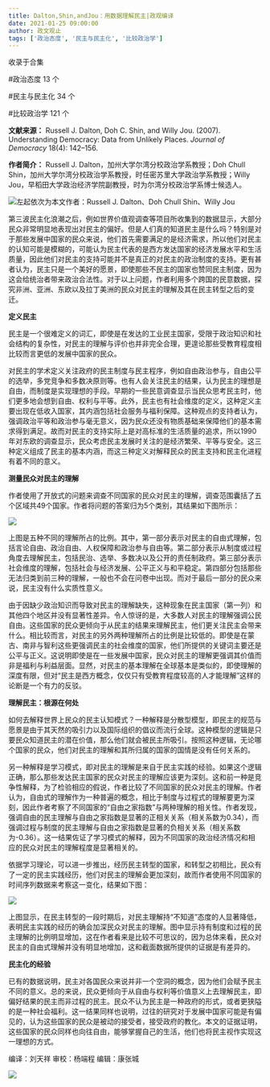 ```yaml
---
title: Dalton,Shin,andJou：用数据理解民主|政观编译
date: 2021-01-25 09:00:00
author: 政文观止
tags: ['政治态度', '民主与民主化', '比较政治学']
---
```



收录于合集

#政治态度 13 个

#民主与民主化 34 个

#比较政治学 121 个

**文献来源：** Russell J. Dalton, Doh C. Shin, and Willy Jou. (2007). Understanding
Democracy: Data from Unlikely Places. _Journal of Democracy_ 18(4): 142–156.  

  

 **作者简介：** Russell J. Dalton，加州大学尔湾分校政治学系教授；Doh Chull
Shin，加州大学尔湾分校政治学系教授，时任密苏里大学政治学系教授；Willy Jou，早稻田大学政治经济学院副教授，时为尔湾分校政治学系博士候选人。

![](/images/170/2.png)左起依次为本文作者：Russell J. Dalton、Doh Chull Shin、Willy Jou

第三波民主化浪潮之后，例如世界价值观调查等项目所收集到的数据显示，大部分民众非常明显地表现出对民主的偏好。但是人们真的知道民主是什么吗？特别是对于那些发展中国家的民众来说，他们首先需要满足的是经济需求，所以他们对民主的认知可能是模糊的，可能认为民主代表的是西方发达国家的经济发展水平和生活质量，因此他们对民主的支持可能并不是真正的对民主的政治制度的支持。更有甚者认为，民主只是一个美好的愿景，即使那些不民主的国家也赞同民主制度，因为这会给统治者带来政治合法性。对于以上问题，作者利用多个跨国的民意数据，探究非洲、亚洲、东欧以及拉丁美洲的民众对民主的理解及其在民主转型之后的变迁。

  

 **定义民主**

民主是一个很难定义的词汇，即使是在发达的工业民主国家，受限于政治知识和社会结构的复杂性，对民主的理解与评价也并非完全合理，更遑论那些受教育程度相比较而言更低的发展中国家的民众。

  

对民主的学术定义关注政府的民主制度与民主程序，例如自由政治参与，自由公平的选举，多党竞争和多数决原则等。也有人会关注民主的结果，认为民主的理想是自由，而制度是实现理想的手段。早期的一些民意调查显示当民众思考民主时，他们更多地会想到自由、权利与平等。此外，民主也有社会维度的定义，这种定义主要出现在低收入国家，其内涵包括社会服务与福利保障。这种观点的支持者认为，强调政治平等和政治参与毫无意义，因为民众还没有物质基础来保障他们的基本需求得到满足。故而对民主的支持实际上是对高标准的生活质量的追求，所以1990年对东欧的调查显示，民众考虑民主发展时关注的是经济繁荣、平等与安全。这三种定义组成了民主的基本内涵，而这三种定义对解释民众的民主支持和民主化进程有着不同的意义。

  

 **测量民众对民主的理解**

作者使用了开放式的问题来调查不同国家的民众对民主的理解，调查范围囊括了五个区域共49个国家。作者将问题的答案归为5个类别，其结果如下图所示：

![](/images/170/3.png)

上图是五种不同的理解所占的比例。其中，第一部分表示对民主的自由式理解，包括言论自由、政治自由、人权保障和政治参与自由等。第二部分表示从制度或过程角度去理解民主，包括民治、选举、多数决以及公开的责任制政府。第三部分表示社会维度的理解，包括社会与经济发展、公平正义与和平稳定。第四部分包括那些无法归类到前三种的理解，一般也不会在问卷中出现。而对于最后一部分的民众来说，民主没有什么实质性意义。

  

由于因缺少政治知识而导致对民主的理解缺失，这种现象在民主国家（第一列）和其他四个地区并没有显著性差异。令人惊讶的是，大多数人对民主的理解强调公民自由。这些国家的民众更倾向于从民主的结果来理解民主，他们更关注民主会带来什么。相比较而言，对民主的另外两种理解所占的比例是比较低的。即使是在蒙古、南非与智利这些更强调民主的社会维度的国家，他们所提供的关键词主要还是公平与正义。这说明即使是在一些发展中国家，民众对民主的理解更强调其价值而非是福利与利益层面。显然，对民主的基本理解在全球基本是类似的，即使理解的深度有限，但对“民主是西方概念，仅仅只有受教育程度较高的人才能理解”这样的论断是一个有力的反驳。

  

 **理解民主：根源在何处**

如何去解释世界上民众的民主认知模式？一种解释是分散型模型，即民主的规范与愿景是由于其天然的吸引力以及国际组织的倡议而流行全球。这种模型的逻辑是只要民众知道民主的潜在价值，那么他们就会被民主所吸引。按照这种逻辑，无论哪个国家的民众，他们对民主的理解和其所归属的国家的国情是没有任何关系的。

  

另一种解释是学习模式，即对民主的理解是来自于民主实践的经验。如果这个逻辑正确，那么那些发达民主国家的民众对民主的理解应该更为深刻。这和前一种是竞争性解释，为了检验相应的假说，作者比较了不同国家的民众对民主的理解。作者认为，自由式的理解作为一种普遍的概念，相比于制度与过程式的理解要更为深刻，因此作者考察了不同国家的“自由之家指数”与两种理解的相关性。作者发现，强调自由的民主理解与自由之家指数是显著的正相关关系（相关系数为0.34），而强调过程与制度的民主理解与自由之家指数是显著的负相关关系（相关系数为-0.36）。这一结果佐证了学习模式的解释，因为不同国家的政治经济情况和相应的民众对民主的理解程度是显著相关的。

  

依据学习理论，可以进一步推出，经历民主转型的国家，和转型之初相比，民众有了一定的民主实践经历，他们对民主的理解会更加深刻，故而作者使用不同国家的时间序列数据来考察这一变化，结果如下图：

![](/images/170/4.png)

上图显示，在民主转型的一段时期后，对民主理解持“不知道”态度的人显著降低，表明民主实践的经历的确会加深民众对民主的理解。图中显示持有制度和过程的民主理解的比例明显增加，这在作者看来是比较不可思议的，因为总体来看，民众对民主的自由式理解并没有明显地增加，这和截面数据所提供的证据是有差异的。  

  

 **民主化的经验**

已有的数据说明，民主对各国民众来说并非一个空洞的概念，因为他们会赋予民主不同的意义。总的来说，民众更倾向于从自由与权利等价值意义上去理解民主，即偏好结果的民主而非过程的民主。民众不认为民主是一种政府的形式，或者更狭隘的是一种社会福利。这一结果同样也说明，过往的研究对于发展中国家可能是有偏见的，认为这些国家的民众是被动的接受者，接受政府的教化。本文的证据证明，这些国家的民众同样也向往自由，能够掌握自己的生活，他们也将民主视作实现这一理想的方式。

编译：刘天祥 审校：杨端程 编辑：康张城

  

![](/images/170/5.jpeg)

  

